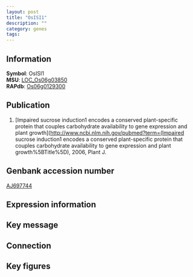 ```yaml
---
layout: post
title: "OsISI1"
description: ""
category: genes
tags: 
---
```


## Information
__Symbol__: OsISI1  
__MSU__: [LOC_Os06g03850](http://rice.plantbiology.msu.edu/cgi-bin/ORF_infopage.cgi?orf=LOC_Os06g03850)  
__RAPdb__: [Os06g0129300](http://rapdb.dna.affrc.go.jp/viewer/gbrowse_details/irgsp1?name=Os06g0129300)  

## Publication
1. [Impaired sucrose induction1 encodes a conserved plant-specific protein that couples carbohydrate availability to gene expression and plant growth](http://www.ncbi.nlm.nih.gov/pubmed?term=(Impaired sucrose induction1 encodes a conserved plant-specific protein that couples carbohydrate availability to gene expression and plant growth%5BTitle%5D), 2006, Plant J.

## Genbank accession number
[AJ697744](http://www.ncbi.nlm.nih.gov/nuccore/AJ697744)

## Expression information

## Key message

## Connection

## Key figures


